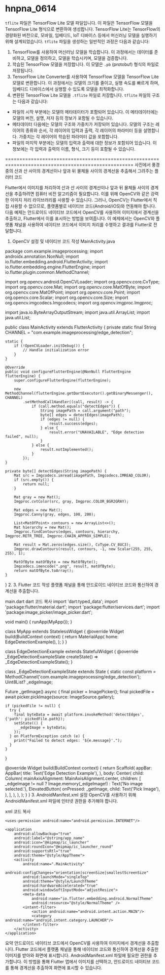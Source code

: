 # hnpna_0614

 `tflite` 파일은 TensorFlow Lite 모델 파일입니다. 이 파일은 TensorFlow 모델을 TensorFlow Lite 형식으로 변환하여 생성합니다. TensorFlow Lite는 TensorFlow의 경량화된 버전으로, 모바일, 임베디드, IoT 디바이스 등에서 머신러닝 모델을 실행하기 위해 설계되었습니다.
`tflite` 파일을 생성하는 일반적인 과정은 다음과 같습니다:
1. TensorFlow를 사용하여 머신러닝 모델을 학습합니다. 이 과정에서는 데이터를 준비하고, 모델을 정의하고, 모델을 학습시키며, 모델을 검증합니다.
2. 학습된 TensorFlow 모델을 저장합니다. 이 모델은 `.pb` (protobuf) 형식의 파일로 저장됩니다.
3. TensorFlow Lite Converter를 사용하여 TensorFlow 모델을 TensorFlow Lite 모델로 변환합니다. 이 과정에서는 모델의 크기를 줄이고, 실행 속도를 빠르게 하며, 임베디드 디바이스에서 실행할 수 있도록 모델을 최적화합니다.
4. 변환된 TensorFlow Lite 모델을 `.tflite` 파일로 저장합니다.
`tflite` 파일의 구조는 다음과 같습니다:
- 파일의 시작 부분에는 모델의 메타데이터가 포함되어 있습니다. 이 메타데이터에는 모델의 버전, 설명, 저자 등의 정보가 포함될 수 있습니다.
- 메타데이터 다음에는 모델의 구조와 가중치가 저장되어 있습니다. 모델의 구조는 레이어의 종류와 순서, 각 레이어의 입력과 출력, 각 레이어의 파라미터 등을 설명합니다. 가중치는 각 레이어의 학습된 파라미터 값을 포함합니다.
- 파일의 마지막 부분에는 모델의 입력과 출력에 대한 정보가 포함되어 있습니다. 이 정보에는 각 입력과 출력의 이름, 형식, 크기 등이 포함될 수 있습니다.


===================================================================================================
사진에서 풍경중의 산과 산 사이의 경계선이나 앞과 뒤 물체들 사이의 경계선을 추출해서 그려주는 플러터 코드

Flutter에서 이미지를 처리하여 산과 산 사이의 경계선이나 앞과 뒤 물체들 사이의 경계선을 추출하려면 컴퓨터 비전 알고리즘이 필요합니다. 이를 위해 OpenCV와 같은 강력한 이미지 처리 라이브러리를 사용할 수 있습니다. 그러나, OpenCV는 Flutter에서 직접 사용할 수 없으므로, 플랫폼별로 네이티브 코드(Android/iOS)와 연동해야 합니다.
다음 예제는 안드로이드 네이티브 코드에서 OpenCV를 사용하여 이미지에서 경계선을 추출하고, Flutter에서 이를 표시하는 방법을 보여줍니다. 이 예제에서는 OpenCV와 플랫폼 채널을 사용하여 네이티브 코드에서 이미지 처리를 수행하고 결과를 Flutter로 전달합니다.

1. OpenCV 설정 및 네이티브 코드 작성
   MainActivity.java

package com.example.imageprocessing;
import androidx.annotation.NonNull;
import io.flutter.embedding.android.FlutterActivity;
import io.flutter.embedding.engine.FlutterEngine;
import io.flutter.plugin.common.MethodChannel;

import org.opencv.android.OpenCVLoader;
import org.opencv.core.CvType;
import org.opencv.core.Mat;
import org.opencv.core.MatOfByte;
import org.opencv.core.MatOfPoint;
import org.opencv.core.Point;
import org.opencv.core.Scalar;
import org.opencv.core.Size;
import org.opencv.imgcodecs.Imgcodecs;
import org.opencv.imgproc.Imgproc;

import java.io.ByteArrayOutputStream;
import java.util.ArrayList;
import java.util.List;

public class MainActivity extends FlutterActivity {
private static final String CHANNEL = "com.example.imageprocessing/edge_detection";

    static {
        if (!OpenCVLoader.initDebug()) {
            // Handle initialization error
        }
    }

    @Override
    public void configureFlutterEngine(@NonNull FlutterEngine flutterEngine) {
        super.configureFlutterEngine(flutterEngine);

        new MethodChannel(flutterEngine.getDartExecutor().getBinaryMessenger(), CHANNEL)
            .setMethodCallHandler((call, result) -> {
                if (call.method.equals("detectEdges")) {
                    String imagePath = call.argument("path");
                    byte[] edges = detectEdges(imagePath);
                    if (edges != null) {
                        result.success(edges);
                    } else {
                        result.error("UNAVAILABLE", "Edge detection failed", null);
                    }
                } else {
                    result.notImplemented();
                }
            });
    }

    private byte[] detectEdges(String imagePath) {
        Mat src = Imgcodecs.imread(imagePath, Imgcodecs.IMREAD_COLOR);
        if (src.empty()) {
            return null;
        }

        Mat gray = new Mat();
        Imgproc.cvtColor(src, gray, Imgproc.COLOR_BGR2GRAY);

        Mat edges = new Mat();
        Imgproc.Canny(gray, edges, 100, 200);

        List<MatOfPoint> contours = new ArrayList<>();
        Mat hierarchy = new Mat();
        Imgproc.findContours(edges, contours, hierarchy, Imgproc.RETR_TREE, Imgproc.CHAIN_APPROX_SIMPLE);

        Mat result = Mat.zeros(edges.size(), CvType.CV_8UC3);
        Imgproc.drawContours(result, contours, -1, new Scalar(255, 255, 255), 1);

        MatOfByte matOfByte = new MatOfByte();
        Imgcodecs.imencode(".png", result, matOfByte);
        return matOfByte.toArray();
    }
}
2. 
3. Flutter 코드 작성
   플랫폼 채널을 통해 안드로이드 네이티브 코드와 통신하여 경계선을 추출합니다.

main.dart
dart
코드 복사
import 'dart:typed_data';
import 'package:flutter/material.dart';
import 'package:flutter/services.dart';
import 'package:image_picker/image_picker.dart';

void main() {
runApp(MyApp());
}

class MyApp extends StatelessWidget {
@override
Widget build(BuildContext context) {
return MaterialApp(
home: EdgeDetectionExample(),
);
}
}

class EdgeDetectionExample extends StatefulWidget {
@override
_EdgeDetectionExampleState createState() => _EdgeDetectionExampleState();
}

class _EdgeDetectionExampleState extends State<EdgeDetectionExample> {
static const platform = MethodChannel('com.example.imageprocessing/edge_detection');
Uint8List? _edgeImage;

Future<void> _getImage() async {
final picker = ImagePicker();
final pickedFile = await picker.pickImage(source: ImageSource.gallery);

    if (pickedFile != null) {
      try {
        final byteData = await platform.invokeMethod('detectEdges', {'path': pickedFile.path});
        setState(() {
          _edgeImage = byteData;
        });
      } on PlatformException catch (e) {
        print("Failed to detect edges: '${e.message}'.");
      }
    }
}

@override
Widget build(BuildContext context) {
return Scaffold(
appBar: AppBar(
title: Text('Edge Detection Example'),
),
body: Center(
child: Column(
mainAxisAlignment: MainAxisAlignment.center,
children: <Widget>[
_edgeImage != null
? Image.memory(_edgeImage!)
: Text('No image selected.'),
ElevatedButton(
onPressed: _getImage,
child: Text('Pick Image'),
),
],
),
),
);
}
}
3. AndroidManifest.xml 설정
   OpenCV를 사용하기 위해 AndroidManifest.xml 파일에 인터넷 권한을 추가해야 합니다.

xml
코드 복사
<manifest xmlns:android="http://schemas.android.com/apk/res/android"
package="com.example.imageprocessing">

    <uses-permission android:name="android.permission.INTERNET"/>

    <application
        android:allowBackup="true"
        android:label="@string/app_name"
        android:icon="@mipmap/ic_launcher"
        android:roundIcon="@mipmap/ic_launcher_round"
        android:supportsRtl="true"
        android:theme="@style/AppTheme">
        <activity
            android:name=".MainActivity"
            android:configChanges="orientation|screenSize|smallestScreenSize"
            android:launchMode="singleTop"
            android:theme="@style/LaunchTheme"
            android:hardwareAccelerated="true"
            android:windowSoftInputMode="adjustResize">
            <meta-data
                android:name="io.flutter.embedding.android.NormalTheme"
                android:resource="@style/NormalTheme" />
            <intent-filter>
                <action android:name="android.intent.action.MAIN"/>
                <category android:name="android.intent.category.LAUNCHER"/>
            </intent-filter>
        </activity>
    </application>
</manifest>
요약
안드로이드 네이티브 코드에서 OpenCV를 사용하여 이미지에서 경계선을 추출합니다.
Flutter 코드에서 플랫폼 채널을 통해 네이티브 코드와 통신하여 경계선을 추출한 이미지를 받아와 화면에 표시합니다.
AndroidManifest.xml 파일에 필요한 권한을 추가합니다.
이 방법을 통해 Flutter 앱에서 이미지를 선택하고, 안드로이드 네이티브 코드를 통해 경계선을 추출하여 화면에 표시할 수 있습니다.







